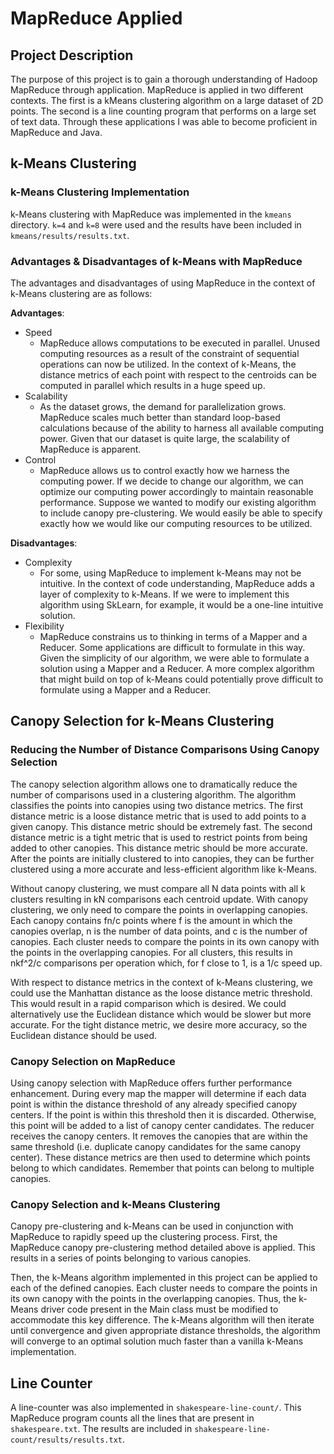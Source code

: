 # MapReduce Applied
## Project Description
The purpose of this project is to gain a thorough understanding of Hadoop MapReduce through application. MapReduce is applied in two different contexts. The first is a kMeans clustering algorithm on a large dataset of 2D points. The second is a line counting program that performs on a large set of text data. Through these applications I was able to become proficient in MapReduce and Java. 

## k-Means Clustering
### k-Means Clustering Implementation
k-Means clustering with MapReduce was implemented in the ```kmeans``` directory. ```k=4``` and ```k=8``` were used and the results have been included in ```kmeans/results/results.txt```.

### Advantages & Disadvantages of k-Means with MapReduce
The advantages and disadvantages of using MapReduce in the context of k-Means clustering are as follows:  

**Advantages**: 
- Speed
    - MapReduce allows computations to be executed in parallel. Unused computing resources as a result of the constraint of sequential operations can now be utilized. In the context of k-Means, the distance metrics of each point with respect to the centroids can be computed in parallel which results in a huge speed up.
- Scalability
    - As the dataset grows, the demand for parallelization grows. MapReduce scales much better than standard loop-based calculations because of the ability to harness all available computing power. Given that our dataset is quite large, the scalability of MapReduce is apparent. 
- Control
    - MapReduce allows us to control exactly how we harness the computing power. If we decide to change our algorithm, we can optimize our computing power accordingly to maintain reasonable performance. Suppose we wanted to modify our existing algorithm to include canopy pre-clustering. We would easily be able to specify exactly how we would like our computing resources to be utilized. 

**Disadvantages**:
- Complexity
    - For some, using MapReduce to implement k-Means may not be intuitive. In the context of code understanding, MapReduce adds a layer of complexity to k-Means. If we were to implement this algorithm using SkLearn, for example, it would be a one-line intuitive solution.
- Flexibility
    - MapReduce constrains us to thinking in terms of a Mapper and a Reducer. Some applications are difficult to formulate in this way. Given the simplicity of our algorithm, we were able to formulate a solution using a Mapper and a Reducer. A more complex algorithm that might build on top of k-Means could potentially prove difficult to formulate using a Mapper and a Reducer.


## Canopy Selection for k-Means Clustering
### Reducing the Number of Distance Comparisons Using Canopy Selection
The canopy selection algorithm allows one to dramatically reduce the number of comparisons used in a clustering algorithm. The algorithm classifies the points into canopies using two distance metrics. The first distance metric is a loose distance metric that is used to add points to a given canopy. This distance metric should be extremely fast. The second distance metric is a tight metric that is used to restrict points from being added to other canopies. This distance metric should be more accurate. After the points are initially clustered to into canopies, they can be further clustered using a more accurate and less-efficient algorithm like k-Means. 

Without canopy clustering, we must compare all N data points with all k clusters resulting in kN comparisons each centroid update. With canopy clustering, we only need to compare the points in overlapping canopies. Each canopy contains fn/c points where f is the amount in which the canopies overlap, n is the number of data points, and c is the number of canopies. Each cluster needs to compare the points in its own canopy with the points in the overlapping canopies. For all clusters, this results in nkf^2/c comparisons per operation which, for f close to 1, is a 1/c speed up. 

With respect to distance metrics in the context of k-Means clustering, we could use the Manhattan distance as the loose distance metric threshold. This would result in a rapid comparison which is desired. We could alternatively use the Euclidean distance which would be slower but more accurate. For the tight distance metric, we desire more accuracy, so the Euclidean distance should be used. 

### Canopy Selection on MapReduce
Using canopy selection with MapReduce offers further performance enhancement. During every map the mapper will determine if each data point is within the distance threshold of any already specified canopy centers. If the point is within this threshold then it is discarded. Otherwise, this point will be added to a list of canopy center candidates. The reducer receives the canopy centers. It removes the canopies that are within the same threshold (i.e. duplicate canopy candidates for the same canopy center). These distance metrics are then used to determine which points belong to which candidates. Remember that points can belong to multiple canopies. 

### Canopy Selection and k-Means Clustering
Canopy pre-clustering and k-Means can be used in conjunction with MapReduce to rapidly speed up the clustering process. First, the MapReduce canopy pre-clustering method detailed above is applied. This results in a series of points belonging to various canopies. 

Then, the k-Means algorithm implemented in this project can be applied to each of the defined canopies. Each cluster needs to compare the points in its own canopy with the points in the overlapping canopies. Thus, the k-Means driver code present in the Main class must be modified to accommodate this key difference. The k-Means algorithm will then iterate until convergence and given appropriate distance thresholds, the algorithm will converge to an optimal solution much faster than a vanilla k-Means implementation. 

## Line Counter
A line-counter was also implemented in ```shakespeare-line-count/```. This MapReduce program counts all the lines that are present in ```shakespeare.txt```. The results are included in ```shakespeare-line-count/results/results.txt```.